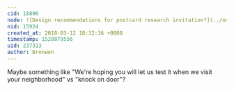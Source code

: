 ```yaml
---
cid: 18890
node: ![Design recommendations for postcard research invitation?](../notes/gretchengehrke/03-12-2018/design-recommendations-for-postcard-research-invitation)
nid: 15924
created_at: 2018-03-12 18:32:36 +0000
timestamp: 1520879556
uid: 237313
author: Bronwen
---
```


Maybe something like "We're hoping you will let us test it when we visit your neighborhood" vs "knock on door"?